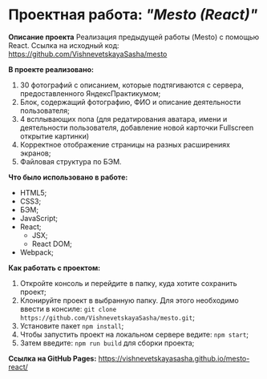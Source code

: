 # Проектная работа: _"Mesto (React)"_

__Описание проекта__ 
Реализация предыдущей работы (Mesto) с помощью React.
Ссылка на исходный код: https://github.com/VishnevetskayaSasha/mesto 

__В проекте реализовано:__ 
1. 30 фотографий с описанием, которые подтягиваются с сервера, предоставленного ЯндексПрактикумом;
2. Блок, содержащий фотографию, ФИО и описание деятельности пользователя;
3. 4 всплывающих попа (для редатирования аватара, имени и деятельности пользователя, добавление новой карточки Fullscreen открытие картинки)
4. Корректное отображение страницы на разных расширениях экранов;
5. Файловая структура по БЭМ.

__Что было использовано в работе:__
- HTML5;
- CSS3;
- БЭМ;
- JavaScript;
- React;
  * JSX;
  * React DOM;
- Webpack;

__Как работать с проектом:__
1. Откройте консоль и перейдите в папку, куда хотите сохранить проект;
2. Клонируйте проект в выбранную папку. Для этого необходимо ввести в консиле:  `git clone https://github.com/VishnevetskayaSasha/mesto.git`;
3. Установите пакет `npm install`;
4. Чтобы запустить проект на локальном сервере ведите: `npm start`;
5. Затем введите: `npm run build` для сборки проекта;


__Ссылка на GitHub Pages:__ https://vishnevetskayasasha.github.io/mesto-react/ 